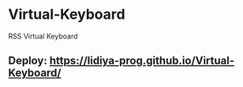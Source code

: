 # Virtual-Keyboard
RSS Virtual Keyboard


## Deploy: https://lidiya-prog.github.io/Virtual-Keyboard/

